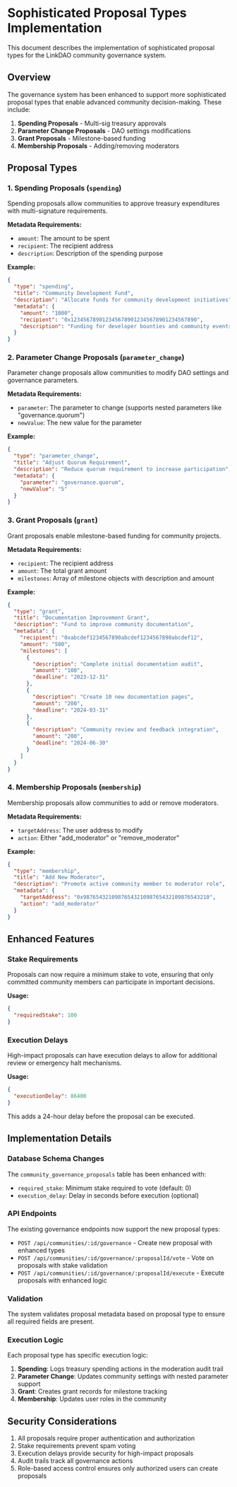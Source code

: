 # Sophisticated Proposal Types Implementation

This document describes the implementation of sophisticated proposal types for the LinkDAO community governance system.

## Overview

The governance system has been enhanced to support more sophisticated proposal types that enable advanced community decision-making. These include:

1. **Spending Proposals** - Multi-sig treasury approvals
2. **Parameter Change Proposals** - DAO settings modifications
3. **Grant Proposals** - Milestone-based funding
4. **Membership Proposals** - Adding/removing moderators

## Proposal Types

### 1. Spending Proposals (`spending`)

Spending proposals allow communities to approve treasury expenditures with multi-signature requirements.

**Metadata Requirements:**
- `amount`: The amount to be spent
- `recipient`: The recipient address
- `description`: Description of the spending purpose

**Example:**
```json
{
  "type": "spending",
  "title": "Community Development Fund",
  "description": "Allocate funds for community development initiatives",
  "metadata": {
    "amount": "1000",
    "recipient": "0x1234567890123456789012345678901234567890",
    "description": "Funding for developer bounties and community events"
  }
}
```

### 2. Parameter Change Proposals (`parameter_change`)

Parameter change proposals allow communities to modify DAO settings and governance parameters.

**Metadata Requirements:**
- `parameter`: The parameter to change (supports nested parameters like "governance.quorum")
- `newValue`: The new value for the parameter

**Example:**
```json
{
  "type": "parameter_change",
  "title": "Adjust Quorum Requirement",
  "description": "Reduce quorum requirement to increase participation",
  "metadata": {
    "parameter": "governance.quorum",
    "newValue": "5"
  }
}
```

### 3. Grant Proposals (`grant`)

Grant proposals enable milestone-based funding for community projects.

**Metadata Requirements:**
- `recipient`: The recipient address
- `amount`: The total grant amount
- `milestones`: Array of milestone objects with description and amount

**Example:**
```json
{
  "type": "grant",
  "title": "Documentation Improvement Grant",
  "description": "Fund to improve community documentation",
  "metadata": {
    "recipient": "0xabcdef1234567890abcdef1234567890abcdef12",
    "amount": "500",
    "milestones": [
      {
        "description": "Complete initial documentation audit",
        "amount": "100",
        "deadline": "2023-12-31"
      },
      {
        "description": "Create 10 new documentation pages",
        "amount": "200",
        "deadline": "2024-03-31"
      },
      {
        "description": "Community review and feedback integration",
        "amount": "200",
        "deadline": "2024-06-30"
      }
    ]
  }
}
```

### 4. Membership Proposals (`membership`)

Membership proposals allow communities to add or remove moderators.

**Metadata Requirements:**
- `targetAddress`: The user address to modify
- `action`: Either "add_moderator" or "remove_moderator"

**Example:**
```json
{
  "type": "membership",
  "title": "Add New Moderator",
  "description": "Promote active community member to moderator role",
  "metadata": {
    "targetAddress": "0x9876543210987654321098765432109876543210",
    "action": "add_moderator"
  }
}
```

## Enhanced Features

### Stake Requirements

Proposals can now require a minimum stake to vote, ensuring that only committed community members can participate in important decisions.

**Usage:**
```json
{
  "requiredStake": 100
}
```

### Execution Delays

High-impact proposals can have execution delays to allow for additional review or emergency halt mechanisms.

**Usage:**
```json
{
  "executionDelay": 86400
}
```

This adds a 24-hour delay before the proposal can be executed.

## Implementation Details

### Database Schema Changes

The `community_governance_proposals` table has been enhanced with:

- `required_stake`: Minimum stake required to vote (default: 0)
- `execution_delay`: Delay in seconds before execution (optional)

### API Endpoints

The existing governance endpoints now support the new proposal types:

- `POST /api/communities/:id/governance` - Create new proposal with enhanced types
- `POST /api/communities/:id/governance/:proposalId/vote` - Vote on proposals with stake validation
- `POST /api/communities/:id/governance/:proposalId/execute` - Execute proposals with enhanced logic

### Validation

The system validates proposal metadata based on proposal type to ensure all required fields are present.

### Execution Logic

Each proposal type has specific execution logic:

1. **Spending**: Logs treasury spending actions in the moderation audit trail
2. **Parameter Change**: Updates community settings with nested parameter support
3. **Grant**: Creates grant records for milestone tracking
4. **Membership**: Updates user roles in the community

## Security Considerations

1. All proposals require proper authentication and authorization
2. Stake requirements prevent spam voting
3. Execution delays provide security for high-impact proposals
4. Audit trails track all governance actions
5. Role-based access control ensures only authorized users can create proposals